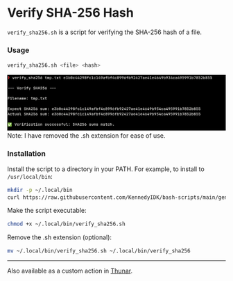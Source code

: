# Verify SHA-256 Hash

`verify_sha256.sh` is a script for verifying the SHA-256 hash of a file.

### Usage

```bash
verify_sha256.sh <file> <hash>
```

![](verify-screenshot.png) \
Note: I have removed the .sh extension for ease of use.

### Installation

Install the script to a directory in your PATH. For example, to install to `/usr/local/bin`:
```sh
mkdir -p ~/.local/bin
curl https://raw.githubusercontent.com/KennedyIDK/bash-scripts/main/general-scripts/verify_sha256/verify_sha256.sh -o ~/.local/bin/verify_sha256.sh
```

Make the script executable:
```sh
chmod +x ~/.local/bin/verify_sha256.sh
```

Remove the .sh extension (optional):
```sh
mv ~/.local/bin/verify_sha256.sh ~/.local/bin/verify_sha256
```

---

Also available as a custom action in [Thunar](https://github.com/KennedyIDK/bash-scripts/tree/main/thunar-scripts/thunar_verify256).
